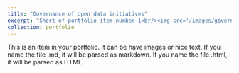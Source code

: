 ```yaml
---
title: "Governance of open data initiatives"
excerpt: "Short of portfolio item number 1<br/><img src='/images/governance.png'>"
collection: portfolio
---
```


This is an item in your portfolio. It can be have images or nice text. If you name the file .md, it will be parsed as markdown. If you name the file .html, it will be parsed as HTML. 

